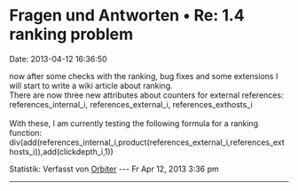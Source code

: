 Fragen und Antworten • Re: 1.4 ranking problem
==============================================

Date: 2013-04-12 16:36:50

now after some checks with the ranking, bug fixes and some extensions I
will start to write a wiki article about ranking.\
There are now three new attributes about counters for external
references:\
references\_internal\_i, references\_external\_i,
references\_exthosts\_i\
\
With these, I am currently testing the following formula for a ranking
function:\
div(add(references\_internal\_i,product(references\_external\_i,references\_exthosts\_i)),add(clickdepth\_i,1))

Statistik: Verfasst von
[Orbiter](http://forum.yacy-websuche.de/memberlist.php?mode=viewprofile&u=2)
--- Fr Apr 12, 2013 3:36 pm

------------------------------------------------------------------------
